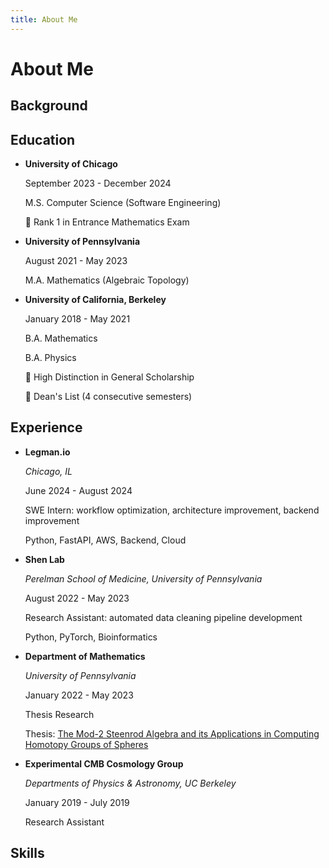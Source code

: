 ```yaml
---
title: About Me
---
```


# About Me

## Background

## Education

- **University of Chicago**

  September 2023 - December 2024

  M.S. Computer Science (Software Engineering)

  🏅 Rank 1 in Entrance Mathematics Exam

- **University of Pennsylvania**

  August 2021 - May 2023

  M.A. Mathematics (Algebraic Topology)

- **University of California, Berkeley**

  January 2018 - May 2021

  B.A. Mathematics

  B.A. Physics

  🏅 High Distinction in General Scholarship

  🏅 Dean's List (4 consecutive semesters)

## Experience

- **Legman.io**

  *Chicago, IL*

  June 2024 - August 2024

  SWE Intern: workflow optimization, architecture improvement, backend improvement

  Python, FastAPI, AWS, Backend, Cloud

- **Shen Lab**

  *Perelman School of Medicine, University of Pennsylvania*

  August 2022 - May 2023

  Research Assistant: automated data cleaning pipeline development

  Python, PyTorch, Bioinformatics

- **Department of Mathematics**

  *University of Pennsylvania*

  January 2022 - May 2023

  Thesis Research

  Thesis: [The Mod-2 Steenrod Algebra and its Applications in Computing Homotopy Groups of Spheres](/profile/about)

- **Experimental CMB Cosmology Group**

  *Departments of Physics &amp; Astronomy, UC Berkeley*

  January 2019 - July 2019

  Research Assistant

## Skills

